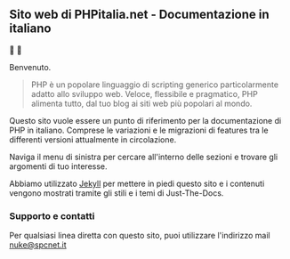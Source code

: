 ## Sito web di PHPitalia.net - Documentazione in italiano

🚀 🐼

Benvenuto.

> PHP è un popolare linguaggio di scripting generico particolarmente adatto allo sviluppo web.
> Veloce, flessibile e pragmatico, PHP alimenta tutto, dal tuo blog ai siti web più popolari al mondo.

Questo sito vuole essere un punto di riferimento per la documentazione di PHP in italiano. Comprese le variazioni e le migrazioni di features tra le differenti versioni attualmente in circolazione.

Naviga il menu di sinistra per cercare all'interno delle sezioni e trovare gli argomenti di tuo interesse.

Abbiamo utilizzato [Jekyll](https://jekyllrb.com/) per mettere in piedi questo sito e i contenuti vengono mostrati tramite gli stili e i temi di Just-The-Docs.

### Supporto e contatti
Per qualsiasi linea diretta con questo sito, puoi utilizzare l'indirizzo mail nuke@spcnet.it